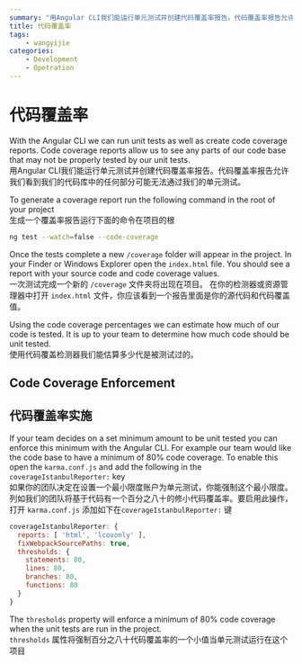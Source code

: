 ```yaml
---
summary: "用Angular CLI我们能运行单元测试并创建代码覆盖率报告。代码覆盖率报告允许我们看到我们的代码库中的任何部分可能无法通过我们的单元测试。"
title: 代码覆盖率
tags:
    - wangyijie
categories:
    - Development
    - Opetration
---
```

# 代码覆盖率

With the Angular CLI we can run unit tests as well as create code coverage reports. Code coverage reports allow us to see any parts of our code base that may not be properly tested by our unit tests.  
用Angular CLI我们能运行单元测试并创建代码覆盖率报告。代码覆盖率报告允许我们看到我们的代码库中的任何部分可能无法通过我们的单元测试。

<!--more-->

To generate a coverage report run the following command in the root of your project  
生成一个覆盖率报告运行下面的命令在项目的根

```bash
ng test --watch=false --code-coverage
```

Once the tests complete a new `/coverage` folder will appear in the project. In your Finder or Windows Explorer open the `index.html` file. You should see a report with your source code and code coverage values.  
一次测试完成一个新的 `/coverage` 文件夹将出现在项目。 在你的检测器或资源管理器中打开 `index.html` 文件，你应该看到一个报告里面是你的源代码和代码覆盖值。

Using the code coverage percentages we can estimate how much of our code is tested. It is up to your team to determine how much code should be unit tested.   
使用代码覆盖检测器我们能估算多少代是被测试过的。

## Code Coverage Enforcement
## 代码覆盖率实施

If your team decides on a set minimum amount to be unit tested you can enforce this minimum with the Angular CLI. For example our team would like the code base to have a minimum of 80% code coverage. To enable this open the `karma.conf.js` and add the following in the `coverageIstanbulReporter:` key  
如果你的团队决定在设置一个最小限度账户为单元测试，你能强制这个最小限度。 列如我们的团队将基于代码有一个百分之八十的修小代码覆盖率。要启用此操作，打开 `karma.conf.js` 添加如下在`coverageIstanbulReporter:` 键

```javascript
coverageIstanbulReporter: {
  reports: [ 'html', 'lcovonly' ],
  fixWebpackSourcePaths: true,
  thresholds: {
    statements: 80,
    lines: 80,
    branches: 80,
    functions: 80
  }
}
``` 

The `thresholds` property will enforce a minimum of 80% code coverage when the unit tests are run in the project.  
 `thresholds` 属性将强制百分之八十代码覆盖率的一个小值当单元测试运行在这个项目
